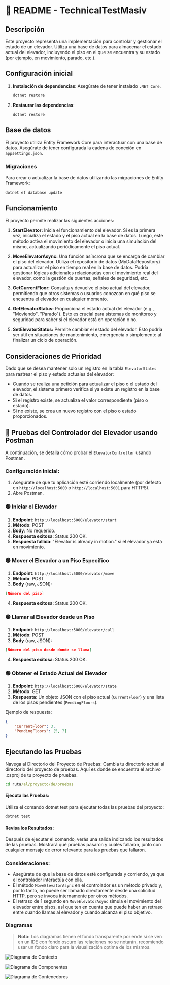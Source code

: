 # 📖 README - TechnicalTestMasiv

## Descripción

Este proyecto representa una implementación para controlar y gestionar el estado de un elevador. Utiliza una base de datos para almacenar el estado actual del elevador, incluyendo el piso en el que se encuentra y su estado (por ejemplo, en movimiento, parado, etc.).

## Configuración inicial

1. **Instalación de dependencias**: Asegúrate de tener instalado `.NET Core`.
   ```bash
   dotnet restore
   ```

2. **Restaurar las dependencias**:
   ```bash
   dotnet restore
   ```

## Base de datos

El proyecto utiliza Entity Framework Core para interactuar con una base de datos. Asegúrate de tener configurada la cadena de conexión en `appsettings.json`.

### Migraciones

Para crear o actualizar la base de datos utilizando las migraciones de Entity Framework:

```bash
dotnet ef database update
```

## Funcionamiento

El proyecto permite realizar las siguientes acciones:

1. **StartElevator:**
Inicia el funcionamiento del elevador. Si es la primera vez, inicializa el estado y el piso actual en la base de datos.
Luego, este método activa el movimiento del elevador o inicia una simulación del mismo, actualizando periódicamente el piso actual.

2. **MoveElevatorAsync:**
Una función asíncrona que se encarga de cambiar el piso del elevador. Utiliza el repositorio de datos (MyDataRepository) para actualizar el piso en tiempo real en la base de datos.
Podría gestionar lógicas adicionales relacionadas con el movimiento real del elevador, como la gestión de puertas, señales de seguridad, etc.

3. **GetCurrentFloor:**
Consulta y devuelve el piso actual del elevador, permitiendo que otros sistemas o usuarios conozcan en qué piso se encuentra el elevador en cualquier momento.

4. **GetElevatorStatus:**
Proporciona el estado actual del elevador (e.g., "Moviendo", "Parado"). Esto es crucial para sistemas de monitoreo y seguridad para saber si el elevador está en operación o no.

5. **SetElevatorStatus:**
Permite cambiar el estado del elevador. Esto podría ser útil en situaciones de mantenimiento, emergencia o simplemente al finalizar un ciclo de operación.

## Consideraciones de Prioridad

Dado que se desea mantener solo un registro en la tabla `ElevatorStates` para rastrear el piso y estado actuales del elevador:

- Cuando se realiza una petición para actualizar el piso o el estado del elevador, el sistema primero verifica si ya existe un registro en la base de datos.
- Si el registro existe, se actualiza el valor correspondiente (piso o estado).
- Si no existe, se crea un nuevo registro con el piso o estado proporcionados.

## 🚀 Pruebas del Controlador del Elevador usando Postman

A continuación, se detalla cómo probar el `ElevatorController` usando Postman.

### Configuración inicial:

1. Asegúrate de que tu aplicación esté corriendo localmente (por defecto en `http://localhost:5000` o `http://localhost:5001` para HTTPS).
2. Abre Postman.

### 🟢 Iniciar el Elevador

1. **Endpoint**: `http://localhost:5000/elevator/start`
2. **Método**: POST
3. **Body**: No requerido.
4. **Respuesta exitosa**: Status 200 OK.
5. **Respuesta fallida**: "Elevator is already in motion." si el elevador ya está en movimiento.

### 🟢 Mover el Elevador a un Piso Específico

1. **Endpoint**: `http://localhost:5000/elevator/move`
2. **Método**: POST
3. **Body** (raw, JSON): 
```json
[Número del piso]
```
4. **Respuesta exitosa**: Status 200 OK.

### 🟢 Llamar al Elevador desde un Piso

1. **Endpoint**: `http://localhost:5000/elevator/call`
2. **Método**: POST
3. **Body** (raw, JSON): 
```json
[Número del piso desde donde se llama]
```
4. **Respuesta exitosa**: Status 200 OK.

### 🟢 Obtener el Estado Actual del Elevador

1. **Endpoint**: `http://localhost:5000/elevator/state`
2. **Método**: GET
3. **Respuesta**: Un objeto JSON con el piso actual (`CurrentFloor`) y una lista de los pisos pendientes (`PendingFloors`).

Ejemplo de respuesta:
```json
{
    "CurrentFloor": 3,
    "PendingFloors": [5, 7]
}
```
## Ejecutando las Pruebas
Navega al Directorio del Proyecto de Pruebas:
Cambia tu directorio actual al directorio del proyecto de pruebas. Aquí es donde se encuentra el archivo .csproj de tu proyecto de pruebas.

```cmd
cd ruta/al/proyecto/de/pruebas
```

#### Ejecuta las Pruebas:
Utiliza el comando dotnet test para ejecutar todas las pruebas del proyecto:

```cmd
dotnet test
```

#### Revisa los Resultados:
Después de ejecutar el comando, verás una salida indicando los resultados de las pruebas. Mostrará qué pruebas pasaron y cuáles fallaron, junto con cualquier mensaje de error relevante para las pruebas que fallaron.

### Consideraciones:

- Asegúrate de que la base de datos esté configurada y corriendo, ya que el controlador interactúa con ella.
- El método `MoveElevatorAsync` en el controlador es un método privado y, por lo tanto, no puede ser llamado directamente desde una solicitud HTTP, pero se invoca internamente por otros métodos.
- El retraso de 1 segundo en `MoveElevatorAsync` simula el movimiento del elevador entre pisos, así que ten en cuenta que puede haber un retraso entre cuando llamas al elevador y cuando alcanza el piso objetivo.

### Diagramas

> **Nota:** Los diagramas tienen el fondo transparente por ende si se ven en un IDE con fondo oscuro las relaciones no se notarán, recomiendo usar un fondo claro para la visualización optima de los mismos.

![Diagrama de Contexto](./diagrams/DiagramaContexto.png)

![Diagrama de Componentes](./diagrams/DiagramaComponentes.png)

![Diagrama de Contenedores](./diagrams/DiagrmaContenedores.png)